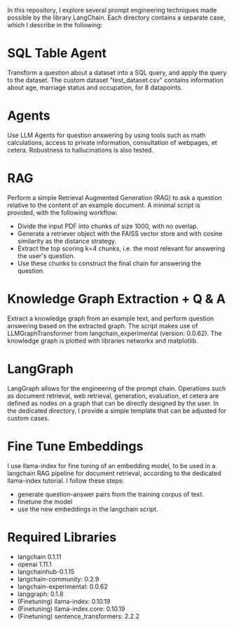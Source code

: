 In this repository, I explore several prompt engineering techniques made possible by the library LangChain. Each directory contains a separate case, which I describe in the following:

# SQL Table Agent

Transform a question about a dataset into a SQL query, and apply the query to the dataset.
The custom dataset "test_dataset.csv" contains information about age, marriage status and occupation, for 8 datapoints.

# Agents

Use LLM Agents for question answering by using tools such as math calculations, access to private information, consultation of webpages, et cetera.
Robustness to hallucinations is also tested.

# RAG

Perform a simple Retrieval Augmented Generation (RAG) to ask a question relative to the content of an example document. A minimal script is provided, with the following workflow:
* Divide the input PDF into chunks of size 1000, with no overlap.
* Generate a retriever object with the FAISS vector store and with cosine similarity as the distance strategy.
* Extract the top scoring k=4 chunks, i.e. the most relevant for answering the user's question.
* Use these chunks to construct the final chain for answering the question.

# Knowledge Graph Extraction + Q & A

Extract a knowledge graph from an example text, and perform question answering based on the extracted graph. The script makes use of LLMGraphTransformer from langchain_experimental (version: 0.0.62). The knowledge graph is plotted with libraries networkx and matplotlib.

# LangGraph

LangGraph allows for the engineering of the prompt chain. Operations such as document retrieval, web retrieval, generation, evaluation, et cetera are defined as nodes on a graph that can be directly designed by the user.  In the dedicated directory, I provide a simple template that can be adjusted for custom cases.

# Fine Tune Embeddings
I use llama-index for fine tuning of an embedding model, to be used in a langchain RAG pipeline for document retrieval, according to the dedicated llama-index tutorial. I follow these steps:
* generate question-answer pairs from the training corpus of text.
* finetune the model
* use the new embeddings in the langchain script.

# Required Libraries 

* langchain 0.1.11
* openai 1.11.1
* langchainhub-0.1.15
* langchain-community: 0.2.9
* langchain-experimental: 0.0.62
* langgraph: 0.1.8
* (Finetuning) llama-index: 0.10.19
* (Finetuning) llama-index.core: 0.10.19
* (Finetuning) sentence_transformers: 2.2.2